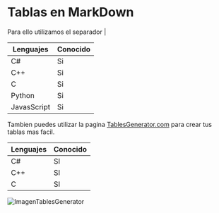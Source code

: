 # Tablas en MarkDown
Para ello utilizamos el separador |

| Lenguajes | Conocido |
|-----------|----------|
| C#        | Si       |
| C++       | Si       |
| C         | Si       |
| Python    | Si       |
| JavasScript | Si       |


Tambien puedes utilizar la pagina [TablesGenerator.com](https://www.tablesgenerator.com/markdown_tables) para crear tus tablas mas facil.

| Lenguajes | Conocido |
|-----------|----------|
| C#        | SI       |
| C++       | SI       |
| C         | SI       |


![ImagenTablesGenerator](https://www.ilovefreesoftware.com/wp-content/uploads/2018/11/TablesGenerator.com-website.png)